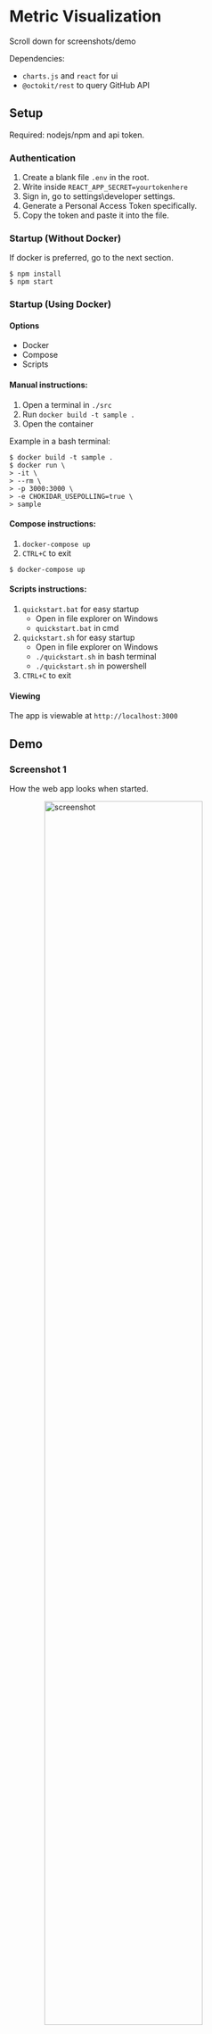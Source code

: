 <style>
    img[alt=screenshot] {
        width:75%;
        display:block;
        margin:auto
    }
</style>

# Metric Visualization

Scroll down for screenshots/demo

Dependencies:
- `charts.js` and `react` for ui
- `@octokit/rest` to query GitHub API

## Setup

Required: nodejs/npm and api token.

### Authentication

1. Create a blank file `.env` in the root.
2. Write inside `REACT_APP_SECRET=yourtokenhere`
3. Sign in, go to settings\\developer settings.
4. Generate a Personal Access Token specifically.
5. Copy the token and paste it into the file.

### Startup (Without Docker)

If docker is preferred, go to the next section.

```
$ npm install
$ npm start
```

### Startup (Using Docker)

#### Options
- Docker
- Compose
- Scripts

#### Manual instructions:
1. Open a terminal in `./src`
2. Run `docker build -t sample .`
3. Open the container

Example in a bash terminal:

```
$ docker build -t sample .
$ docker run \
> -it \
> --rm \
> -p 3000:3000 \
> -e CHOKIDAR_USEPOLLING=true \
> sample
```

#### Compose instructions:
1. `docker-compose up`
2. `CTRL+C` to exit

```
$ docker-compose up
```

#### Scripts instructions:
1. `quickstart.bat` for easy startup
    - Open in file explorer on Windows
    - `quickstart.bat` in cmd
2. `quickstart.sh` for easy startup
    - Open in file explorer on Windows
    - `./quickstart.sh` in bash terminal
    - `./quickstart.sh` in powershell
3. `CTRL+C` to exit

#### Viewing

The app is viewable at `http://localhost:3000`

## Demo

### Screenshot 1

How the web app looks when started.

![screenshot](screenshots/screen1.png)

### Screenshot 2

Chartsjs comes with interpolation.\
For nicer looking line graphs.

![screenshot](screenshots/screen2.png)

### Screenshot 3

Some analysis I did on this repo.

![screenshot](screenshots/screen3.png)

### Screenshot 4

Moving onto another repository...\
`lmammino/public-transport-ireland`\
Going in order up/down left/right:
1. lmammino's repo gets attention
    - radar emphasizes watching/starreds
    - also a fair size rating
2. lmammino took a week break
    - timeline shows a gap between commits
    - dates describe that gap well
3. lmammino had little help
    - could have not been collaborative
    - could be efficient on their own
4. lmammino is familiar with typescript
    - also making use of shell utilities
    - interesting takeaway about hobbies

![screenshot](screenshots/screen4.png)

### Screenshot 5

Another repo `imdbpy`:
1. Lots of traffic, forks & commits
    - issue also show engagement
    - peaked watching rating
2. Curve of commits late August
    - potential development cycle
    - shows organization skills
3. Two users share most of traffic
    - pair programming perhaps
4. Distinct focus on python
    - makefile takes little space
    - makes sense it would

![screenshot](screenshots/screen5.png)

### Screenshot 6

In the same repo from screen 5...\
View of a commit at 9pm
- Peer into work ethic
- Conversely, bad habits

![screenshot](screenshots/screen6.png)

### Screenshot 7

The repository `microsoft/terminal`.\
Nice example of a good rating.
- Peak ratings besides size
- Size was made to have a steep curve
- Still, smaller code can be a good thing
- Left to the user to interpret the graphs

![screenshot](screenshots/screen7.png)

### Screenshot 8

Another look at the statistics.

![screenshot](screenshots/screen8.png)

### Screenshot 9

The repository `git/git`.\
Large codebase, good ratings.\
- Healthy distribution of users/langs.
- Commits come in spikes
- Helps avoid clutter

![screenshot](screenshots/screen9.png)

### Screenshot 10

Clear view of the most active contributors.

![screenshot](screenshots/screen10.png)

### Screenshot 11

Nice and slightly different repo.

![screenshot](screenshots/screen11.png)

### Screenshot 12

Another repository, cool stats.

![screenshot](screenshots/screen12.png)

### Screenshot 13

Repository with steady production.
- Consistent commits past two weeks.
- Use of a trio of core langs.

![screenshot](./screenshots/screen13.png)

### Screenshot 14

Example of filtering data.\
Click entries in the legend.

![screenshot](./screenshots/screen14.png)

### Screenshots 15-20

Added new features:
1. Time interval input
2. User account input
3. Commits for interval
4. Issues chart
5. A/D chart

![screenshot](./screenshots/screen16.png)\
![screenshot](./screenshots/screen15.png)\
![screenshot](./screenshots/screen17.png)\
![screenshot](./screenshots/screen18.png)\
![screenshot](./screenshots/screen19.png)\
![screenshot](./screenshots/screen20.png | width=500)